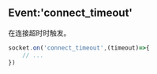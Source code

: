 ## Event:'connect_timeout'

在连接超时时触发。

```js
socket.on('connect_timeout',(timeout)=>{
    // ...
})
```